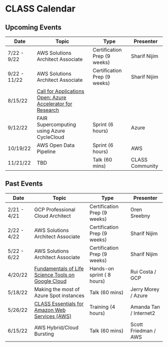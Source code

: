 <h1>CLASS Calendar</h1>

<h2> Upcoming Events </h2>

| Date | Topic | Type | Presenter |
| ---| --- | --- | --- |
| 7/22 - 9/22 | AWS Solutions Architect Associate	| Certification Prep (9 weeks)| Sharif Nijim
| 9/22 - 11/22 | AWS Solutions Architect Associate	| Certification Prep (9 weeks)| Sharif Nijim
| 8/15/22 | [Call for Applications Open: Azure Accelerator for Research](https://internet2.edu/advance-your-transition-to-the-cloud-with-the-azure-accelerator-program-for-research/) 
| 9/12/22 | FAIR Supercomputing using Azure CycleCloud | Sprint (6 hours) | Azure |
| 10/19/22 | AWS Open Data Pipeline | Sprint (6 hours) | AWS |
| 11/21/22 | TBD | Talk (60 mins) | CLASS Community |

<h2> Past Events </h2>

| Date | Topic | Type | Presenter |
| ---| --- | --- | --- |
| 2/21 - 4/21 | GCP Professional Cloud Architect	| Certification Prep (9 weeks)| Oren Sreebny
| 2/22 - 4/22 | AWS Solutions Architect Associate	| Certification Prep (9 weeks)| Sharif Nijim
| 5/22 - 6/22 | AWS Solutions Architect Associate	| Certification Prep (9 weeks)| Sharif Nijim
| 4/20/22 | [Fundamentals of Life Science Tools on Google Cloud](https://events.withgoogle.com/fundamentals-of-life-science-tools-in-google-cloud-april/) |  Hands-on sprint ( 8 hours) | Rui Costa / GCP |
| 5/18/22 | Making the most of Azure Spot instances | Talk (60 mins) | Jerry Morey / Azure |
| 5/26/22 | [CLASS Essentials for Amazon Web Services (AWS)](./2022-events/CLASS-Essentials-AWS-052622.md) | Training (4 hours) | Amanda Tan / Internet2 |
| 6/15/22 | AWS Hybrid/Cloud Bursting | Talk (60 mins) | Scott Friedman / AWS  |



